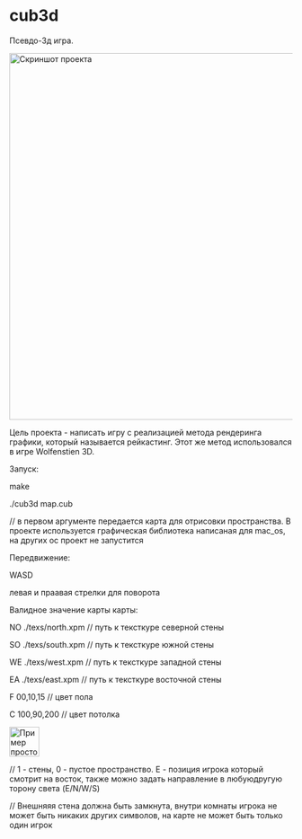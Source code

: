 # cub3d
Псевдо-3д игра.

 <img width="653" alt="Скриншот проекта" src="https://user-images.githubusercontent.com/83167358/161732764-ba537634-f68a-4f45-9cdc-9d4510f38f54.png">


Цель проекта - написать игру с реализацией метода рендеринга графики, который называется рейкастинг. Этот же метод использовался в игре Wolfenstien 3D.


Запуск:

  make
  
  ./cub3d map.cub
  
  // в первом аргументе передается карта для отрисовки пространства. В проекте используется графическая библиотека написаная для mac_os, на других ос проект не запустится
  
 Передвижение:
  
  WASD
  
  левая и праавая стрелки для поворота
  
  
Валидное значение карты карты:
 
NO ./texs/north.xpm       //  путь к тексткуре северной стены

SO ./texs/south.xpm       //  путь к тексткуре южной стены

WE ./texs/west.xpm        //  путь к тексткуре западной стены

EA ./texs/east.xpm        //  путь к тексткуре восточной стены

F 00,10,15                //  цвет пола

C 100,90,200              //  цвет потолка

<img width="53" alt="Пример простой карты" src="https://user-images.githubusercontent.com/83167358/161731171-e2f91ff4-ec63-46b6-8158-530fb2ead5ac.png">

// 1 - стены, 0 - пустое пространство. E - позиция игрока который смотрит на восток, также можно задать направление в любуюдругую торону света (E/N/W/S)

// Внешняяя стена должна быть замкнута, внутри комнаты игрока не может быть никаких других символов, на карте не может быть только один игрок
